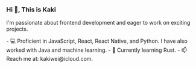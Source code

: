 <h3>Hi 👋, This is Kaki</h3>
<p>I'm passionate about frontend development and eager to work on exciting projects.</p>
- 💻 Proficient in JavaScript, React, React Native, and Python. I have also worked with Java and machine learning.
- 🧐 Currently learning Rust.
- 📫 Reach me at: kakiwei@icloud.com.
